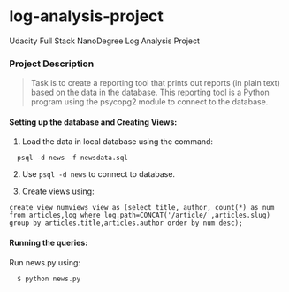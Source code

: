 # log-analysis-project

Udacity Full Stack NanoDegree Log Analysis Project

### Project Description
>Task is to create a reporting tool that prints out reports (in plain text) based on the data in the database. This reporting tool is a Python program using the psycopg2 module to connect to the database.
  
#### Setting up the database and Creating Views:

  1. Load the data in local database using the command:
  
  ```
    psql -d news -f newsdata.sql
  ```
  2. Use `psql -d news` to connect to database.
  
  3. Create views using:
  ```
create view numviews_view as (select title, author, count(*) as num from articles,log where log.path=CONCAT('/article/',articles.slug) group by articles.title,articles.author order by num desc);
  ```
#### Running the queries:
  Run news.py using:
  ```
    $ python news.py
  ```
